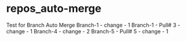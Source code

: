 # repos_auto-merge
Test for Branch Auto Merge
Branch-1 - change - 1
Branch-1 - Pull# 3 - change - 1
Branch-4 - change - 2
Branch-5 - Pull# 5 - change - 1
